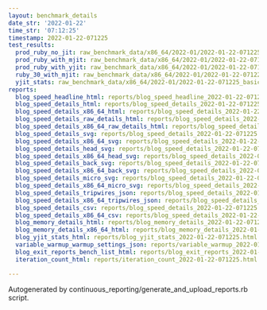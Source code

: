 ```yaml
---
layout: benchmark_details
date_str: '2022-01-22'
time_str: '07:12:25'
timestamp: 2022-01-22-071225
test_results:
  prod_ruby_no_jit: raw_benchmark_data/x86_64/2022-01/2022-01-22-071225_basic_benchmark_prod_ruby_no_jit.json
  prod_ruby_with_mjit: raw_benchmark_data/x86_64/2022-01/2022-01-22-071225_basic_benchmark_prod_ruby_with_mjit.json
  prod_ruby_with_yjit: raw_benchmark_data/x86_64/2022-01/2022-01-22-071225_basic_benchmark_prod_ruby_with_yjit.json
  ruby_30_with_mjit: raw_benchmark_data/x86_64/2022-01/2022-01-22-071225_basic_benchmark_ruby_30_with_mjit.json
  yjit_stats: raw_benchmark_data/x86_64/2022-01/2022-01-22-071225_basic_benchmark_yjit_stats.json
reports:
  blog_speed_headline_html: reports/blog_speed_headline_2022-01-22-071225.html
  blog_speed_details_html: reports/blog_speed_details_2022-01-22-071225.html
  blog_speed_details_x86_64_html: reports/blog_speed_details_2022-01-22-071225.x86_64.html
  blog_speed_details_raw_details_html: reports/blog_speed_details_2022-01-22-071225.raw_details.html
  blog_speed_details_x86_64_raw_details_html: reports/blog_speed_details_2022-01-22-071225.x86_64.raw_details.html
  blog_speed_details_svg: reports/blog_speed_details_2022-01-22-071225.svg
  blog_speed_details_x86_64_svg: reports/blog_speed_details_2022-01-22-071225.x86_64.svg
  blog_speed_details_head_svg: reports/blog_speed_details_2022-01-22-071225.head.svg
  blog_speed_details_x86_64_head_svg: reports/blog_speed_details_2022-01-22-071225.x86_64.head.svg
  blog_speed_details_back_svg: reports/blog_speed_details_2022-01-22-071225.back.svg
  blog_speed_details_x86_64_back_svg: reports/blog_speed_details_2022-01-22-071225.x86_64.back.svg
  blog_speed_details_micro_svg: reports/blog_speed_details_2022-01-22-071225.micro.svg
  blog_speed_details_x86_64_micro_svg: reports/blog_speed_details_2022-01-22-071225.x86_64.micro.svg
  blog_speed_details_tripwires_json: reports/blog_speed_details_2022-01-22-071225.tripwires.json
  blog_speed_details_x86_64_tripwires_json: reports/blog_speed_details_2022-01-22-071225.x86_64.tripwires.json
  blog_speed_details_csv: reports/blog_speed_details_2022-01-22-071225.csv
  blog_speed_details_x86_64_csv: reports/blog_speed_details_2022-01-22-071225.x86_64.csv
  blog_memory_details_html: reports/blog_memory_details_2022-01-22-071225.html
  blog_memory_details_x86_64_html: reports/blog_memory_details_2022-01-22-071225.x86_64.html
  blog_yjit_stats_html: reports/blog_yjit_stats_2022-01-22-071225.html
  variable_warmup_warmup_settings_json: reports/variable_warmup_2022-01-22-071225.warmup_settings.json
  blog_exit_reports_bench_list_html: reports/blog_exit_reports_2022-01-22-071225.bench_list.html
  iteration_count_html: reports/iteration_count_2022-01-22-071225.html

---
```

Autogenerated by continuous_reporting/generate_and_upload_reports.rb script.
